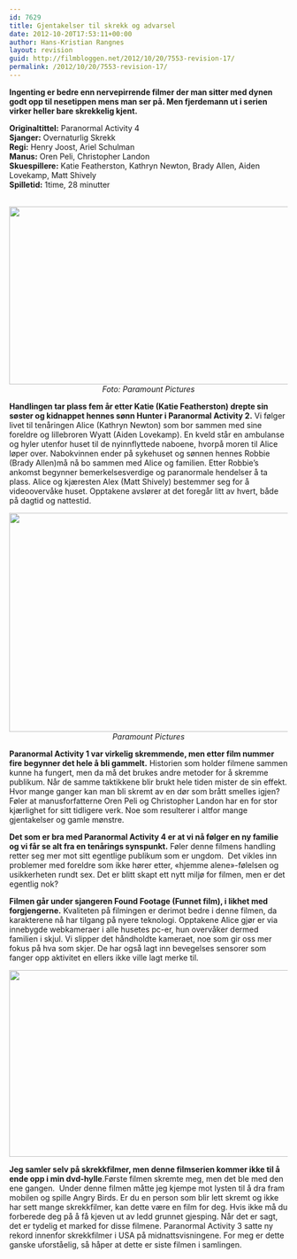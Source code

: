 ```yaml
---
id: 7629
title: Gjentakelser til skrekk og advarsel
date: 2012-10-20T17:53:11+00:00
author: Hans-Kristian Rangnes
layout: revision
guid: http://filmbloggen.net/2012/10/20/7553-revision-17/
permalink: /2012/10/20/7553-revision-17/
---
```

**Ingenting er bedre enn nervepirrende filmer der man sitter med dynen godt opp til nesetippen mens man ser på. Men fjerdemann ut i serien virker heller bare skrekkelig kjent.<!--more-->**

**Originaltittel:** Paranormal Activity 4  
**Sjanger:** Overnaturlig Skrekk  
**Regi:** Henry Joost, Ariel Schulman  
**Manus:** Oren Peli, Christopher Landon  
**Skuespillere:** Katie Featherston, Kathryn Newton, Brady Allen, Aiden Lovekamp, Matt Shively  
**Spilletid:** 1time, 28 minutter

<p style="text-align: center">
   <a href="http://filmbloggen.net/?attachment_id=7556" rel="attachment wp-att-7556"><img class="aligncenter size-large wp-image-7556" src="http://filmbloggen.net/wp-content/uploads//2012/10/paranormal-activity-4-Bilde-05-620x321.jpg" alt="" width="620" height="321" /></a><em>Foto: Paramount Pictures</em>
</p>

**Handlingen tar plass fem år etter Katie (Katie Featherston) drepte sin søster og kidnappet hennes sønn Hunter i Paranormal Activity 2.** Vi følger livet til tenåringen Alice (Kathryn Newton) som bor sammen med sine foreldre og lillebroren Wyatt (Aiden Lovekamp). En kveld står en ambulanse og hyler utenfor huset til de nyinnflyttede naboene, hvorpå moren til Alice løper over. Nabokvinnen ender på sykehuset og sønnen hennes Robbie (Brady Allen)må nå bo sammen med Alice og familien. Etter Robbie’s ankomst begynner bemerkelsesverdige og paranormale hendelser å ta plass. Alice og kjæresten Alex (Matt Shively) bestemmer seg for å videoovervåke huset. Opptakene avslører at det foregår litt av hvert, både på dagtid og nattestid.

<p style="text-align: center">
  <a href="http://filmbloggen.net/?attachment_id=7561" rel="attachment wp-att-7561"><img class="aligncenter size-full wp-image-7561" src="http://filmbloggen.net/wp-content/uploads//2012/10/paranormal-activity-4-Bilde-04.jpg" alt="" width="600" height="395" /></a><em>Paramount Pictures</em>
</p>

**Paranormal Activity 1 var virkelig skremmende, men etter film nummer fire begynner det hele å bli gammelt.** Historien som holder filmene sammen kunne ha fungert, men da må det brukes andre metoder for å skremme publikum. Når de samme taktikkene blir brukt hele tiden mister de sin effekt. Hvor mange ganger kan man bli skremt av en dør som brått smelles igjen? Føler at manusforfatterne Oren Peli og Christopher Landon har en for stor kjærlighet for sitt tidligere verk. Noe som resulterer i altfor mange gjentakelser og gamle mønstre.

**Det som er bra med Paranormal Activity 4 er at vi nå følger en ny familie og vi får se alt fra en tenårings synspunkt.** Føler denne filmens handling retter seg mer mot sitt egentlige publikum som er ungdom.  Det vikles inn problemer med foreldre som ikke hører etter, &laquo;hjemme alene&raquo;-følelsen og usikkerheten rundt sex. Det er blitt skapt ett nytt miljø for filmen, men er det egentlig nok?

**Filmen går under sjangeren Found Footage (Funnet film), i likhet med forgjengerne.** Kvaliteten på filmingen er derimot bedre i denne filmen, da karakterene nå har tilgang på nyere teknologi. Opptakene Alice gjør er via innebygde webkameraer i alle husetes pc-er, hun overvåker dermed familien i skjul. Vi slipper det håndholdte kameraet, noe som gir oss mer fokus på hva som skjer. De har også lagt inn bevegelses sensorer som fanger opp aktivitet en ellers ikke ville lagt merke til.

<p style="text-align: center">
  <a href="http://filmbloggen.net/?attachment_id=7562" rel="attachment wp-att-7562"><img class="aligncenter size-full wp-image-7562" src="http://filmbloggen.net/wp-content/uploads//2012/10/paranormal-activity-4-Bilde-03.jpg" alt="" width="600" height="337" /></a>
</p>

**Jeg samler selv på skrekkfilmer, men denne filmserien kommer ikke til å ende opp i min dvd-hylle**.Første filmen skremte meg, men det ble med den ene gangen.  Under denne filmen måtte jeg kjempe mot lysten til å dra fram mobilen og spille Angry Birds. Er du en person som blir lett skremt og ikke har sett mange skrekkfilmer, kan dette være en film for deg. Hvis ikke må du forberede deg på å få kjeven ut av ledd grunnet gjesping. Når det er sagt, det er tydelig et marked for disse filmene. Paranormal Activity 3 satte ny rekord innenfor skrekkfilmer i USA på midnattsvisningene. For meg er dette ganske uforståelig, så håper at dette er siste filmen i samlingen.